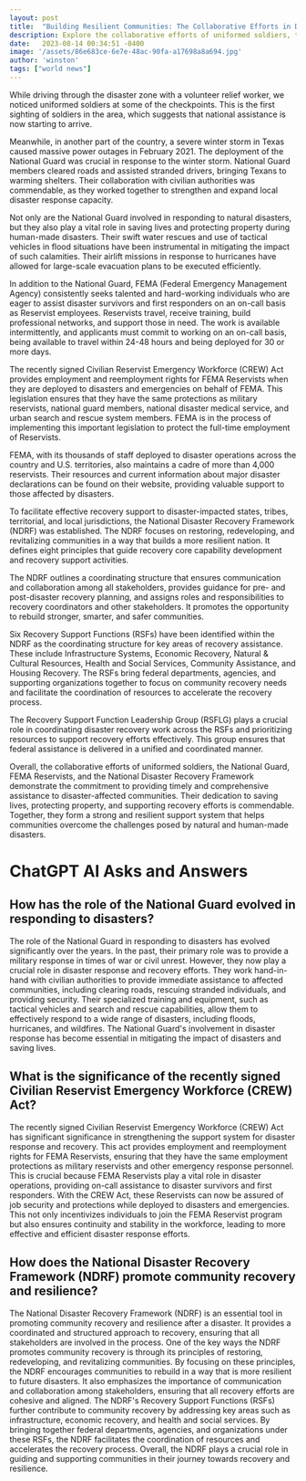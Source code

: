 ```yaml
---
layout: post
title:  "Building Resilient Communities: The Collaborative Efforts in Disaster Response and Recovery"
description: Explore the collaborative efforts of uniformed soldiers, the National Guard, FEMA Reservists, and the National Disaster Recovery Framework in providing timely and comprehensive assistance to disaster-affected communities.
date:   2023-08-14 00:34:51 -0400
image: '/assets/86e683ce-6e7e-48ac-90fa-a17698a8a694.jpg'
author: 'winston'
tags: ["world news"]
---
```


While driving through the disaster zone with a volunteer relief worker, we noticed uniformed soldiers at some of the checkpoints. This is the first sighting of soldiers in the area, which suggests that national assistance is now starting to arrive.

Meanwhile, in another part of the country, a severe winter storm in Texas caused massive power outages in February 2021. The deployment of the National Guard was crucial in response to the winter storm. National Guard members cleared roads and assisted stranded drivers, bringing Texans to warming shelters. Their collaboration with civilian authorities was commendable, as they worked together to strengthen and expand local disaster response capacity.

Not only are the National Guard involved in responding to natural disasters, but they also play a vital role in saving lives and protecting property during human-made disasters. Their swift water rescues and use of tactical vehicles in flood situations have been instrumental in mitigating the impact of such calamities. Their airlift missions in response to hurricanes have allowed for large-scale evacuation plans to be executed efficiently.

In addition to the National Guard, FEMA (Federal Emergency Management Agency) consistently seeks talented and hard-working individuals who are eager to assist disaster survivors and first responders on an on-call basis as Reservist employees. Reservists travel, receive training, build professional networks, and support those in need. The work is available intermittently, and applicants must commit to working on an on-call basis, being available to travel within 24-48 hours and being deployed for 30 or more days.

The recently signed Civilian Reservist Emergency Workforce (CREW) Act provides employment and reemployment rights for FEMA Reservists when they are deployed to disasters and emergencies on behalf of FEMA. This legislation ensures that they have the same protections as military reservists, national guard members, national disaster medical service, and urban search and rescue system members. FEMA is in the process of implementing this important legislation to protect the full-time employment of Reservists.

FEMA, with its thousands of staff deployed to disaster operations across the country and U.S. territories, also maintains a cadre of more than 4,000 reservists. Their resources and current information about major disaster declarations can be found on their website, providing valuable support to those affected by disasters.

To facilitate effective recovery support to disaster-impacted states, tribes, territorial, and local jurisdictions, the National Disaster Recovery Framework (NDRF) was established. The NDRF focuses on restoring, redeveloping, and revitalizing communities in a way that builds a more resilient nation. It defines eight principles that guide recovery core capability development and recovery support activities.

The NDRF outlines a coordinating structure that ensures communication and collaboration among all stakeholders, provides guidance for pre- and post-disaster recovery planning, and assigns roles and responsibilities to recovery coordinators and other stakeholders. It promotes the opportunity to rebuild stronger, smarter, and safer communities.

Six Recovery Support Functions (RSFs) have been identified within the NDRF as the coordinating structure for key areas of recovery assistance. These include Infrastructure Systems, Economic Recovery, Natural & Cultural Resources, Health and Social Services, Community Assistance, and Housing Recovery. The RSFs bring federal departments, agencies, and supporting organizations together to focus on community recovery needs and facilitate the coordination of resources to accelerate the recovery process.

The Recovery Support Function Leadership Group (RSFLG) plays a crucial role in coordinating disaster recovery work across the RSFs and prioritizing resources to support recovery efforts effectively. This group ensures that federal assistance is delivered in a unified and coordinated manner.

Overall, the collaborative efforts of uniformed soldiers, the National Guard, FEMA Reservists, and the National Disaster Recovery Framework demonstrate the commitment to providing timely and comprehensive assistance to disaster-affected communities. Their dedication to saving lives, protecting property, and supporting recovery efforts is commendable. Together, they form a strong and resilient support system that helps communities overcome the challenges posed by natural and human-made disasters.


# ChatGPT AI Asks and Answers
## How has the role of the National Guard evolved in responding to disasters?
The role of the National Guard in responding to disasters has evolved significantly over the years. In the past, their primary role was to provide a military response in times of war or civil unrest. However, they now play a crucial role in disaster response and recovery efforts. They work hand-in-hand with civilian authorities to provide immediate assistance to affected communities, including clearing roads, rescuing stranded individuals, and providing security. Their specialized training and equipment, such as tactical vehicles and search and rescue capabilities, allow them to effectively respond to a wide range of disasters, including floods, hurricanes, and wildfires. The National Guard's involvement in disaster response has become essential in mitigating the impact of disasters and saving lives.

## What is the significance of the recently signed Civilian Reservist Emergency Workforce (CREW) Act?
The recently signed Civilian Reservist Emergency Workforce (CREW) Act has significant significance in strengthening the support system for disaster response and recovery. This act provides employment and reemployment rights for FEMA Reservists, ensuring that they have the same employment protections as military reservists and other emergency response personnel. This is crucial because FEMA Reservists play a vital role in disaster operations, providing on-call assistance to disaster survivors and first responders. With the CREW Act, these Reservists can now be assured of job security and protections while deployed to disasters and emergencies. This not only incentivizes individuals to join the FEMA Reservist program but also ensures continuity and stability in the workforce, leading to more effective and efficient disaster response efforts.

## How does the National Disaster Recovery Framework (NDRF) promote community recovery and resilience?
The National Disaster Recovery Framework (NDRF) is an essential tool in promoting community recovery and resilience after a disaster. It provides a coordinated and structured approach to recovery, ensuring that all stakeholders are involved in the process. One of the key ways the NDRF promotes community recovery is through its principles of restoring, redeveloping, and revitalizing communities. By focusing on these principles, the NDRF encourages communities to rebuild in a way that is more resilient to future disasters. It also emphasizes the importance of communication and collaboration among stakeholders, ensuring that all recovery efforts are cohesive and aligned. The NDRF's Recovery Support Functions (RSFs) further contribute to community recovery by addressing key areas such as infrastructure, economic recovery, and health and social services. By bringing together federal departments, agencies, and organizations under these RSFs, the NDRF facilitates the coordination of resources and accelerates the recovery process. Overall, the NDRF plays a crucial role in guiding and supporting communities in their journey towards recovery and resilience.

